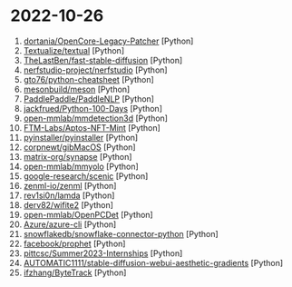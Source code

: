 # 2022-10-26

1. [dortania/OpenCore-Legacy-Patcher](https://github.com/dortania/OpenCore-Legacy-Patcher "Experience macOS just like before") [Python]
2. [Textualize/textual](https://github.com/Textualize/textual "Textual is a TUI (Text User Interface) framework for Python inspired by modern web development.") [Python]
3. [TheLastBen/fast-stable-diffusion](https://github.com/TheLastBen/fast-stable-diffusion "fast-stable-diffusion, +25-50% speed increase + memory efficient + DreamBooth") [Python]
4. [nerfstudio-project/nerfstudio](https://github.com/nerfstudio-project/nerfstudio "A collaboration friendly studio for NeRFs") [Python]
5. [gto76/python-cheatsheet](https://github.com/gto76/python-cheatsheet "Comprehensive Python Cheatsheet") [Python]
6. [mesonbuild/meson](https://github.com/mesonbuild/meson "The Meson Build System") [Python]
7. [PaddlePaddle/PaddleNLP](https://github.com/PaddlePaddle/PaddleNLP "Easy-to-use and powerful NLP library with Awesome model zoo, supporting wide-range of NLP tasks from research to industrial applications, including Neural Search, Question Answering, Information Extraction and Sentiment Analysis end-to-end system.") [Python]
8. [jackfrued/Python-100-Days](https://github.com/jackfrued/Python-100-Days "Python - 100天从新手到大师") [Python]
9. [open-mmlab/mmdetection3d](https://github.com/open-mmlab/mmdetection3d "OpenMMLab's next-generation platform for general 3D object detection.") [Python]
10. [FTM-Labs/Aptos-NFT-Mint](https://github.com/FTM-Labs/Aptos-NFT-Mint "") [Python]
11. [pyinstaller/pyinstaller](https://github.com/pyinstaller/pyinstaller "Freeze (package) Python programs into stand-alone executables") [Python]
12. [corpnewt/gibMacOS](https://github.com/corpnewt/gibMacOS "Py2/py3 script that can download macOS components direct from Apple") [Python]
13. [matrix-org/synapse](https://github.com/matrix-org/synapse "Synapse: Matrix homeserver written in Python/Twisted.") [Python]
14. [open-mmlab/mmyolo](https://github.com/open-mmlab/mmyolo "OpenMMLab YOLO series toolbox and benchmark") [Python]
15. [google-research/scenic](https://github.com/google-research/scenic "Scenic: A Jax Library for Computer Vision Research and Beyond") [Python]
16. [zenml-io/zenml](https://github.com/zenml-io/zenml "ZenML 🙏: Build portable, production-ready MLOps pipelines. https://zenml.io.") [Python]
17. [rev1si0n/lamda](https://github.com/rev1si0n/lamda "⚡️ Android reverse engineering & automation framework | 史上最强安卓抓包/逆向/HOOK & 云手机/自动化辅助框架，你的工作从未如此简单快捷。") [Python]
18. [derv82/wifite2](https://github.com/derv82/wifite2 "Rewrite of the popular wireless network auditor, wifite") [Python]
19. [open-mmlab/OpenPCDet](https://github.com/open-mmlab/OpenPCDet "OpenPCDet Toolbox for LiDAR-based 3D Object Detection.") [Python]
20. [Azure/azure-cli](https://github.com/Azure/azure-cli "Azure Command-Line Interface") [Python]
21. [snowflakedb/snowflake-connector-python](https://github.com/snowflakedb/snowflake-connector-python "Snowflake Connector for Python") [Python]
22. [facebook/prophet](https://github.com/facebook/prophet "Tool for producing high quality forecasts for time series data that has multiple seasonality with linear or non-linear growth.") [Python]
23. [pittcsc/Summer2023-Internships](https://github.com/pittcsc/Summer2023-Internships "Collection of Summer 2023 tech internships!") [Python]
24. [AUTOMATIC1111/stable-diffusion-webui-aesthetic-gradients](https://github.com/AUTOMATIC1111/stable-diffusion-webui-aesthetic-gradients "Aesthetic gradients extension for web ui") [Python]
25. [ifzhang/ByteTrack](https://github.com/ifzhang/ByteTrack "[ECCV 2022] ByteTrack: Multi-Object Tracking by Associating Every Detection Box") [Python]
